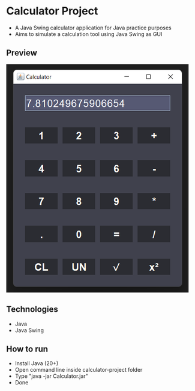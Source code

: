 # Calculator Project
- A Java Swing calculator application for Java practice purposes
- Aims to simulate a calculation tool using Java Swing as GUI

## Preview
![preview1](https://github.com/brenobc61/calculator-project/blob/main/assets/preview_1.png)

## Technologies
- Java 
- Java Swing

## How to run
- Install Java (20+)
- Open command line inside calculator-project folder
- Type "java -jar Calculator.jar"
- Done
